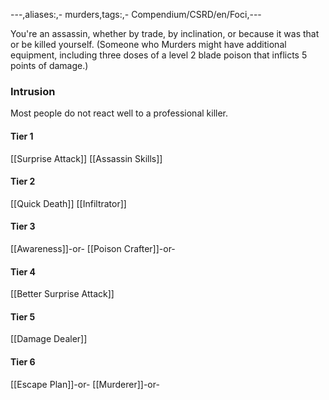 ---,aliases:,- murders,tags:,- Compendium/CSRD/en/Foci,---

You're an assassin, whether by trade, by inclination, or because it was that or be killed yourself. (Someone who Murders might have additional equipment, including three doses of a level 2 blade poison that inflicts 5 points of damage.)
 ### Intrusion
Most people do not react well to a professional killer.

#### Tier 1
[[Surprise Attack]]
[[Assassin Skills]]
#### Tier 2
[[Quick Death]]
[[Infiltrator]]
#### Tier 3
[[Awareness]]-or-
[[Poison Crafter]]-or-
#### Tier 4
[[Better Surprise Attack]]
#### Tier 5
[[Damage Dealer]]
#### Tier 6
[[Escape Plan]]-or-
[[Murderer]]-or-
